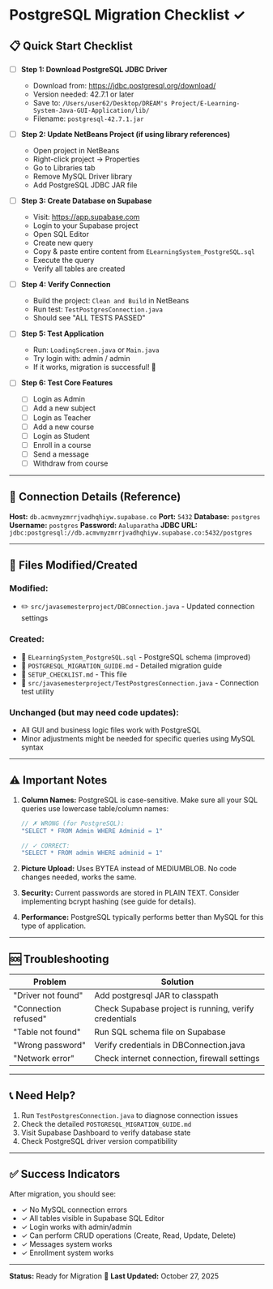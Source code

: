 # PostgreSQL Migration Checklist ✓

## 📋 Quick Start Checklist

- [ ] **Step 1: Download PostgreSQL JDBC Driver**
  - Download from: https://jdbc.postgresql.org/download/
  - Version needed: 42.7.1 or later
  - Save to: `/Users/user62/Desktop/DREAM's Project/E-Learning-System-Java-GUI-Application/lib/`
  - Filename: `postgresql-42.7.1.jar`

- [ ] **Step 2: Update NetBeans Project (if using library references)**
  - Open project in NetBeans
  - Right-click project → Properties
  - Go to Libraries tab
  - Remove MySQL Driver library
  - Add PostgreSQL JDBC JAR file

- [ ] **Step 3: Create Database on Supabase**
  - Visit: https://app.supabase.com
  - Login to your Supabase project
  - Open SQL Editor
  - Create new query
  - Copy & paste entire content from `ELearningSystem_PostgreSQL.sql`
  - Execute the query
  - Verify all tables are created

- [ ] **Step 4: Verify Connection**
  - Build the project: `Clean and Build` in NetBeans
  - Run test: `TestPostgresConnection.java`
  - Should see "ALL TESTS PASSED"

- [ ] **Step 5: Test Application**
  - Run: `LoadingScreen.java` or `Main.java`
  - Try login with: admin / admin
  - If it works, migration is successful! 🎉

- [ ] **Step 6: Test Core Features**
  - [ ] Login as Admin
  - [ ] Add a new subject
  - [ ] Login as Teacher
  - [ ] Add a new course
  - [ ] Login as Student
  - [ ] Enroll in a course
  - [ ] Send a message
  - [ ] Withdraw from course

---

## 🔗 Connection Details (Reference)

**Host:** `db.acmvmyzmrrjvadhqhiyw.supabase.co`
**Port:** `5432`
**Database:** `postgres`
**Username:** `postgres`
**Password:** `Aaluparatha`
**JDBC URL:** `jdbc:postgresql://db.acmvmyzmrrjvadhqhiyw.supabase.co:5432/postgres`

---

## 📁 Files Modified/Created

### Modified:
- ✏️ `src/javasemesterproject/DBConnection.java` - Updated connection settings

### Created:
- 📄 `ELearningSystem_PostgreSQL.sql` - PostgreSQL schema (improved)
- 📄 `POSTGRESQL_MIGRATION_GUIDE.md` - Detailed migration guide
- 📄 `SETUP_CHECKLIST.md` - This file
- 📄 `src/javasemesterproject/TestPostgresConnection.java` - Connection test utility

### Unchanged (but may need code updates):
- All GUI and business logic files work with PostgreSQL
- Minor adjustments might be needed for specific queries using MySQL syntax

---

## ⚠️ Important Notes

1. **Column Names:** PostgreSQL is case-sensitive. Make sure all your SQL queries use lowercase table/column names:
   ```java
   // ✗ WRONG (for PostgreSQL):
   "SELECT * FROM Admin WHERE Adminid = 1"
   
   // ✓ CORRECT:
   "SELECT * FROM admin WHERE adminid = 1"
   ```

2. **Picture Upload:** Uses BYTEA instead of MEDIUMBLOB. No code changes needed, works the same.

3. **Security:** Current passwords are stored in PLAIN TEXT. Consider implementing bcrypt hashing (see guide for details).

4. **Performance:** PostgreSQL typically performs better than MySQL for this type of application.

---

## 🆘 Troubleshooting

| Problem | Solution |
|---------|----------|
| "Driver not found" | Add postgresql JAR to classpath |
| "Connection refused" | Check Supabase project is running, verify credentials |
| "Table not found" | Run SQL schema file on Supabase |
| "Wrong password" | Verify credentials in DBConnection.java |
| "Network error" | Check internet connection, firewall settings |

---

## 📞 Need Help?

1. Run `TestPostgresConnection.java` to diagnose connection issues
2. Check the detailed `POSTGRESQL_MIGRATION_GUIDE.md`
3. Visit Supabase Dashboard to verify database state
4. Check PostgreSQL driver version compatibility

---

## ✅ Success Indicators

After migration, you should see:
- ✓ No MySQL connection errors
- ✓ All tables visible in Supabase SQL Editor
- ✓ Login works with admin/admin
- ✓ Can perform CRUD operations (Create, Read, Update, Delete)
- ✓ Messages system works
- ✓ Enrollment system works

---

**Status:** Ready for Migration 🚀
**Last Updated:** October 27, 2025
